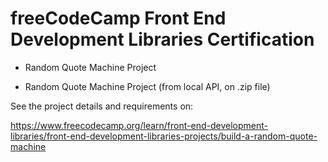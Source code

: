 # freeCodeCamp Front End Development Libraries Certification

- Random Quote Machine Project

- Random Quote Machine Project (from local API, on .zip file)

See the project details and requirements on: 

https://www.freecodecamp.org/learn/front-end-development-libraries/front-end-development-libraries-projects/build-a-random-quote-machine
